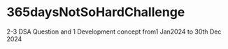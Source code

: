 # 365daysNotSoHardChallenge
2-3 DSA Question and 1 Development concept from1 Jan2024 to 30th Dec 2024
